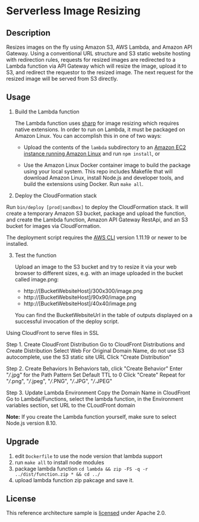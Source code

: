 # Serverless Image Resizing

## Description

Resizes images on the fly using Amazon S3, AWS Lambda, and Amazon API Gateway. Using a conventional URL structure and S3 static website hosting with redirection rules, requests for resized images are redirected to a Lambda function via API Gateway which will resize the image, upload it to S3, and redirect the requestor to the resized image. The next request for the resized image will be served from S3 directly.

## Usage

1. Build the Lambda function

   The Lambda function uses [sharp][sharp] for image resizing which requires
   native extensions. In order to run on Lambda, it must be packaged on Amazon
   Linux. You can accomplish this in one of two ways:

   - Upload the contents of the `lambda` subdirectory to an [Amazon EC2 instance
     running Amazon Linux][amazon-linux] and run `npm install`, or

   - Use the Amazon Linux Docker container image to build the package using your
     local system. This repo includes Makefile that will download Amazon Linux,
     install Node.js and developer tools, and build the extensions using Docker.
     Run `make all`.

2. Deploy the CloudFormation stack

  Run `bin/deploy [prod|sandbox]` to deploy the CloudFormation stack. It will create a temporary Amazon S3 bucket, package and upload the function, and create the Lambda function, Amazon API Gateway RestApi, and an S3 bucket for images via CloudFormation.

  The deployment script requires the [AWS CLI][cli] version 1.11.19 or newer to be installed.

3. Test the function

	Upload an image to the S3 bucket and try to resize it via your web browser to different sizes, e.g. with an image uploaded in the bucket called image.png:

	- http://[BucketWebsiteHost]/300x300/image.png
	- http://[BucketWebsiteHost]/90x90/image.png
	- http://[BucketWebsiteHost]/40x40/image.png

	You can find the BucketWebsiteUrl in the table of outputs displayed on a successful invocation of the deploy script.

Using CloudFront to serve files in SSL
  
  Step 1. Create CloudFront Distribution
  Go to CloudFront Distributions and Create Distribution
  Select Web
  For Original Domain Name, do not use S3 autocomplete, use the S3 static site URL
  Click "Create Distribution"

  Step 2. Create Behaviors
  In Behaviors tab, click "Create Behavior"
  Enter "*/*.jpg" for the Path Pattern
  Set Default TTL to 0
  Click "Create"
  Repeat for "*/*.png", "*/*.jpeg", "*/*.PNG", "*/*.JPG", "*/*.JPEG"

  Step 3. Update Lambda Environment
  Copy the Domain Name in CloudFront
  Go to Lambda/Functions, select the lambda function, in the Environment variables section, set URL to the CLoudFront domain



**Note:** If you create the Lambda function yourself, make sure to select Node.js version 8.10.

## Upgrade

1. edit `Dockerfile` to use the node version that lambda support
2. run `make all` to install node modules
3. package lambda function `cd lambda && zip -FS -q -r ../dist/function.zip * && cd ../`
4. upload lambda function zip pakcage and save it.

## License

This reference architecture sample is [licensed][license] under Apache 2.0.

[license]: LICENSE
[sharp]: https://github.com/lovell/sharp
[amazon-linux]: https://aws.amazon.com/blogs/compute/nodejs-packages-in-lambda/
[cli]: https://aws.amazon.com/cli/
